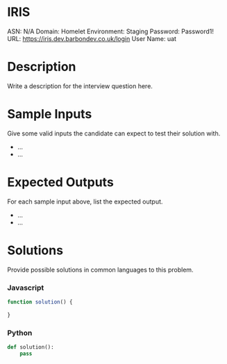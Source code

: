 # IRIS

ASN: N/A
Domain: Homelet
Environment: Staging
Password: Password1!
URL: https://iris.dev.barbondev.co.uk/login
User Name: uat

# Description

Write a description for the interview question here.

# Sample Inputs

Give some valid inputs the candidate can expect to test their solution with.

- ...
- ...

# Expected Outputs

For each sample input above, list the expected output. 

- ...
- ...

# Solutions

Provide possible solutions in common languages to this problem.

### Javascript

```jsx
function solution() {
	
}
```

### Python

```python
def solution():
	pass
```